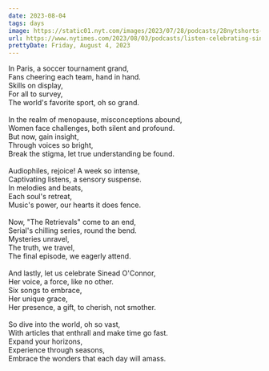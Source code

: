 ```yaml
---
date: 2023-08-04
tags: days
image: https://static01.nyt.com/images/2023/07/28/podcasts/28nytshorts-mixtape-sinead-oconnor-newsletter/28nytshorts-mixtape-sinead-oconnor-image-facebookJumbo.jpg
url: https://www.nytimes.com/2023/08/03/podcasts/listen-celebrating-sinead-oconnor-a-parisian-soccer-tournament-the-retrievals.html
prettyDate: Friday, August 4, 2023
---
```

In Paris, a soccer tournament grand,<br>Fans cheering each team, hand in hand.<br>Skills on display,<br>For all to survey,<br>The world's favorite sport, oh so grand.<br><br>In the realm of menopause, misconceptions abound,<br>Women face challenges, both silent and profound.<br>But now, gain insight,<br>Through voices so bright,<br>Break the stigma, let true understanding be found.<br><br>Audiophiles, rejoice! A week so intense,<br>Captivating listens, a sensory suspense.<br>In melodies and beats,<br>Each soul's retreat,<br>Music's power, our hearts it does fence.<br><br>Now, "The Retrievals" come to an end,<br>Serial's chilling series, round the bend.<br>Mysteries unravel,<br>The truth, we travel,<br>The final episode, we eagerly attend.<br><br>And lastly, let us celebrate Sinead O'Connor,<br>Her voice, a force, like no other.<br>Six songs to embrace,<br>Her unique grace,<br>Her presence, a gift, to cherish, not smother.<br><br>So dive into the world, oh so vast,<br>With articles that enthrall and make time go fast.<br>Expand your horizons,<br>Experience through seasons,<br>Embrace the wonders that each day will amass.